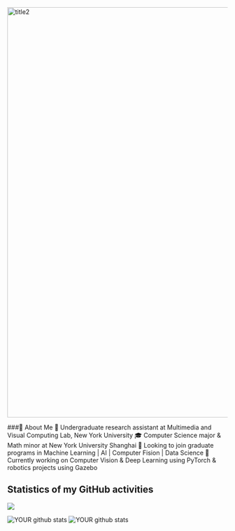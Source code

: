 <img width="937" alt="title2" src="https://user-images.githubusercontent.com/74582280/205226328-af37a0a9-028e-4be9-bd6a-6db820825afe.png">

###👋 About Me
💼 Undergraduate research assistant at Multimedia and Visual Computing Lab, New York University
🎓 Computer Science major & Math minor at New York University Shanghai
🔭 Looking to join graduate programs in Machine Learning | AI | Computer Fision | Data Science
🌱 Currently working on Computer Vision & Deep Learning using PyTorch & robotics projects using Gazebo


## Statistics of my GitHub activities

<img align="center" src="https://github-readme-streak-stats.herokuapp.com?user=SilvesterYu&theme=nord&hide_border=true)](https://git.io/streak-stats" />

![YOUR github stats](https://github-readme-stats.vercel.app/api?username=SilvesterYu&theme=vue-dark)
![YOUR github stats](https://github-readme-stats.vercel.app/api/top-langs/?username=SilvesterYu&layout=compact&hide_border=true&langs_count=10&theme=vue-dark)




